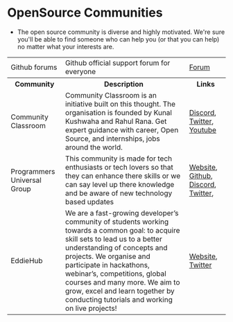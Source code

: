 # OpenSource Communities
- The open source community is diverse and highly motivated. We're sure you'll be able to find someone who can help you (or that you can help) no matter what your interests are.

<table>
  <tr><b>
    <td>Github forums</td>
    <td>Github official support forum for everyone</td>
    <td><a href="https://github.community/">Forum</a></td>
    </b>
  </tr>
  <tr>
    <th>Community</th>
    <th>Description</th>
    <th>Links</th>
  </tr>
  <td>Community Classroom</td>
    <td>Community Classroom is an initiative built on this thought. The organisation is founded by Kunal Kushwaha and Rahul Rana. Get expert guidance with career, Open Source, and internships, jobs around the world.</td>
    <td> <a href="https://discord.com/invite/77xJrUBmpp">Discord</a>, <a href="https://twitter.com/commclassroom">Twitter</a>, <a href="https://www.youtube.com/KunalKushwaha">Youtube</a> </td>
  </tr>
  <tr>
    <td>Programmers Universal Group</td>
    <td>This community is made for tech enthusiasts or tech lovers so that they can enhance there skills or we can say level up there knowledge and be aware of new technology based updates</td>
    <td> <a href="https://www.pugroups.in/">Website</a>, <a href="http://github.eddiehub.org/">Github</a>, <a href="http://discord.pugroups.in/">Discord</a>, <a href="https://twitter.com/PUGroups">Twitter</a>, </td>
  </tr>
  <tr>
    <td>EddieHub</td>
    <td>We are a fast-growing developer’s community of students working towards a common goal: to acquire skill sets to lead us to a better understanding of concepts and projects. We organise and participate in hackathons, webinar’s, competitions, global courses and many more. We aim to grow, excel and learn together by conducting tutorials and working on live projects!</td>
    <td> <a href="https://developerstudentcommunity.co/">Website</a>, <a href="https://twitter.com/DevStuCom">Twitter</a> </td>
  </tr>
</table>
